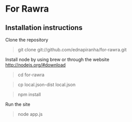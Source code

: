 # For Rawra

## Installation instructions

Clone the repository

> git clone git://github.com/ednapiranha/for-rawra.git

Install node by using brew or through the website http://nodejs.org/#download

> cd for-rawra

> cp local.json-dist local.json

> npm install

Run the site

> node app.js
